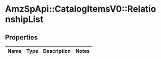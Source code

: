 # AmzSpApi::CatalogItemsV0::RelationshipList

## Properties
Name | Type | Description | Notes
------------ | ------------- | ------------- | -------------

